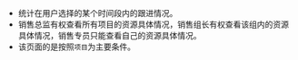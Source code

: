 - 统计在用户选择的某个时间段内的跟进情况。
- 销售总监有权查看所有项目的资源具体情况，销售组长有权查看该组内的资源具体情况，销售专员只能查看自己的资源具体情况。
- 该页面的是按照`项目`为主要条件。